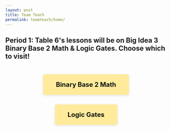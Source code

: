 ```yaml
---
layout: post
title: Team Teach 
permalink: teamteach/home/
---
```

<style>

.button {
    background-color: rgb(255, 235, 155);
    display: inline-block;
    color: #111111 !important;
    padding: 20px 40px;
    text-align: center;
    text-decoration: none;
    border-radius: 5px;
    font-size: 20px;
    border: none; 
    margin: 15px;
    box-shadow: 0 2px 8px rgba(0, 0, 0, 0.1);
    transition: all 0.3s ease;
}
.button button {
    background: inherit;
    border: none;
    color: inherit;
    font: inherit;
    cursor: pointer;
    padding: 0;
    margin: 0;  
}
.button-container {
    display: flex;
    justify-content: center;
    flex-wrap: wrap;
}
.button:hover {
    transform: translateY(-5px);
    box-shadow: 0 6px 16px rgba(0, 0, 0, 0.2);
}

</style>

<h2>
Period 1: Table 6's lessons will be on Big Idea 3 Binary Base 2 Math & Logic Gates. Choose which to visit!
<h2>

<div class="button-container">
<a href="{{site.baseurl}}/teamteach/binarymath" class="button">
    Binary Base 2 Math
</a>

<div class="button-container">
<a href="{{site.baseurl}}/teamteach/logicgates" class="button">
    Logic Gates
</a>